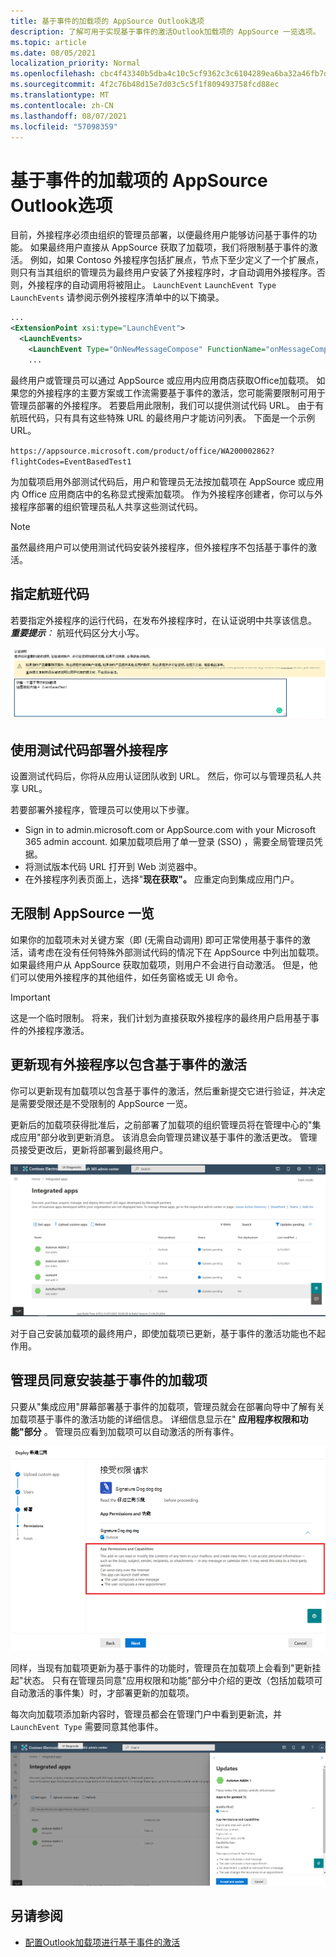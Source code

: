 ```yaml
---
title: 基于事件的加载项的 AppSource Outlook选项
description: 了解可用于实现基于事件的激活Outlook加载项的 AppSource 一览选项。
ms.topic: article
ms.date: 08/05/2021
localization_priority: Normal
ms.openlocfilehash: cbc4f43340b5dba4c10c5cf9362c3c6104289ea6ba32a46fb7df758494e27b64
ms.sourcegitcommit: 4f2c76b48d15e7d03c5c5f1f809493758fcd88ec
ms.translationtype: MT
ms.contentlocale: zh-CN
ms.lasthandoff: 08/07/2021
ms.locfileid: "57098359"
---
```

# <a name="appsource-listing-options-for-your-event-based-outlook-add-in"></a>基于事件的加载项的 AppSource Outlook选项

目前，外接程序必须由组织的管理员部署，以便最终用户能够访问基于事件的功能。 如果最终用户直接从 AppSource 获取了加载项，我们将限制基于事件的激活。 例如，如果 Contoso 外接程序包括扩展点，节点下至少定义了一个扩展点，则只有当其组织的管理员为最终用户安装了外接程序时，才自动调用外接程序。否则，外接程序的自动调用将被阻止。 `LaunchEvent` `LaunchEvent Type` `LaunchEvents` 请参阅示例外接程序清单中的以下摘录。

```xml
...
<ExtensionPoint xsi:type="LaunchEvent">
  <LaunchEvents>
    <LaunchEvent Type="OnNewMessageCompose" FunctionName="onMessageComposeHandler"/>
    ...
```

最终用户或管理员可以通过 AppSource 或应用内应用商店获取Office加载项。 如果您的外接程序的主要方案或工作流需要基于事件的激活，您可能需要限制可用于管理员部署的外接程序。 若要启用此限制，我们可以提供测试代码 URL。 由于有航班代码，只有具有这些特殊 URL 的最终用户才能访问列表。 下面是一个示例 URL。

`https://appsource.microsoft.com/product/office/WA200002862?flightCodes=EventBasedTest1`

为加载项启用外部测试代码后，用户和管理员无法按加载项在 AppSource 或应用内 Office 应用商店中的名称显式搜索加载项。 作为外接程序创建者，你可以与外接程序部署的组织管理员私人共享这些测试代码。

> [!NOTE]
> 虽然最终用户可以使用测试代码安装外接程序，但外接程序不包括基于事件的激活。

## <a name="specify-a-flight-code"></a>指定航班代码

若要指定外接程序的运行代码，在发布外接程序时，在认证说明中共享该信息。 _**重要提示**：_ 航班代码区分大小写。

![Screenshot showing example request for flight code in Notes for certification screen during publishing process.](../images/outlook-publish-notes-for-certification-1.png)

## <a name="deploy-add-in-with-flight-code"></a>使用测试代码部署外接程序

设置测试代码后，你将从应用认证团队收到 URL。 然后，你可以与管理员私人共享 URL。

若要部署外接程序，管理员可以使用以下步骤。

- Sign in to admin.microsoft.com or AppSource.com with your Microsoft 365 admin account. 如果加载项启用了单一登录 (SSO) ，需要全局管理员凭据。
- 将测试版本代码 URL 打开到 Web 浏览器中。
- 在外接程序列表页面上，选择"**现在获取"。** 应重定向到集成应用门户。

## <a name="unrestricted-appsource-listing"></a>无限制 AppSource 一览

如果你的加载项未对关键方案（即 (无需自动调用) 即可正常使用基于事件的激活，请考虑在没有任何特殊外部测试代码的情况下在 AppSource 中列出加载项。 如果最终用户从 AppSource 获取加载项，则用户不会进行自动激活。 但是，他们可以使用外接程序的其他组件，如任务窗格或无 UI 命令。

> [!IMPORTANT]
> 这是一个临时限制。 将来，我们计划为直接获取外接程序的最终用户启用基于事件的外接程序激活。

## <a name="update-existing-add-ins-to-include-event-based-activation"></a>更新现有外接程序以包含基于事件的激活

你可以更新现有加载项以包含基于事件的激活，然后重新提交它进行验证，并决定是需要受限还是不受限制的 AppSource 一览。

更新后的加载项获得批准后，之前部署了加载项的组织管理员将在管理中心的"集成应用"部分收到更新消息。  该消息会向管理员建议基于事件的激活更改。 管理员接受更改后，更新将部署到最终用户。

!["集成应用"屏幕上的应用更新通知屏幕截图。](../images/outlook-deploy-update-notification.png)

对于自己安装加载项的最终用户，即使加载项已更新，基于事件的激活功能也不起作用。

## <a name="admin-consent-for-installing-event-based-add-ins"></a>管理员同意安装基于事件的加载项

只要从"集成应用"屏幕部署基于事件的加载项，管理员就会在部署向导中了解有关加载项基于事件的激活功能的详细信息。 详细信息显示在" **应用程序权限和功能"部分** 。 管理员应看到加载项可以自动激活的所有事件。

![部署新应用时"接受权限请求"屏幕的屏幕截图。](../images/outlook-deploy-accept-permissions-requests.png)

同样，当现有加载项更新为基于事件的功能时，管理员在加载项上会看到"更新挂起"状态。 只有在管理员同意"应用权限和功能"部分中介绍的更改（包括加载项可自动激活的事件集）时，才部署更新的加载项。

每次向加载项添加新内容时，管理员都会在管理门户中看到更新流，并 `LaunchEvent Type` 需要同意其他事件。

![部署更新后的应用时"更新"流的屏幕截图。](../images/outlook-deploy-update-flow.png)

## <a name="see-also"></a>另请参阅

- [配置Outlook加载项进行基于事件的激活](autolaunch.md)
